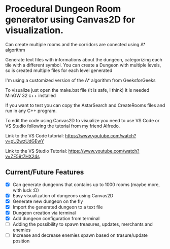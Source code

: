 # Procedural Dungeon Room generator using Canvas2D for visualization.

Can create multiple rooms and the corridors are conected using A* algorithm

Generate text files with informations about the dungeon, categorizing each tile with a different symbol. You can create a Dungeon with multiple levels, so is created multiple files for each level generated

I'm using a customized version of the A* algorithm from GeeksforGeeks

To visualize just open the make.bat file (it is safe, I think) it is needed MinGW 32 c++ installed

If you want to test you can copy the AstarSearch and CreateRooms files and run in any C++ program.

To edit the code using Canvas2D to visualize you need to use VS Code or VS Studio following the tutorial from my friend Alfredo.

Link to the VS Code tutorial: https://www.youtube.com/watch?v=pU2wzUdGEwY

Link to the VS Studio Tutorial: https://www.youtube.com/watch?v=ZF59t7HX24s

## Current/Future Features

- [x]  Can generate dungeons that contains up to 1000 rooms (maybe more, with luck :D)
- [x]  Easy visualization of dungeons using Canvas2D
- [x]  Generate new dungeon on the fly
- [x]  Import the generated dungeon to a text file
- [x]  Dungeon creation via terminal  
- [x]  Add dungeon configuration from terminal
- [ ]  Adding the possibility to spawn treasures, updates, merchants and enemies
- [ ]  Increase and decrease enemies spawn based on trasure/update position
